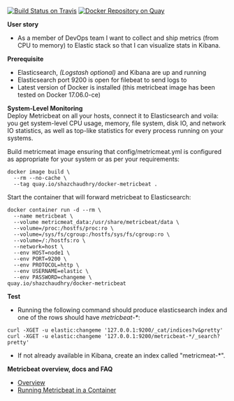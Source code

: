 [![Build Status on Travis](https://travis-ci.org/shazChaudhry/docker-metricbeat.svg?branch=master)](https://travis-ci.org/shazChaudhry/docker-metricbeat "Build Status on Travis")
[![Docker Repository on Quay](https://quay.io/repository/shazchaudhry/docker-metricbeat/status "Docker Repository on Quay")](https://quay.io/repository/shazchaudhry/docker-metricbeat)

**User story**
* As a member of DevOps team I want to collect and ship metrics (from CPU to memory) to Elastic stack so that I can visualize stats in Kibana.

**Prerequisite**
* Elasticsearch, _(Logstash optional)_ and Kibana are up and running
* Elasticsearch port 9200 is open for filebeat to send logs to
* Latest version of Docker is installed (this metricbeat image has been tested on Docker 17.06.0-ce)


**System-Level Monitoring**<br>
Deploy Metricbeat on all your   hosts, connect it to Elasticsearch and voila: you get system-level CPU usage, memory, file system, disk IO, and network IO statistics, as well as top-like statistics for every process running on your systems.

Build metricmeat image ensuring that config/metricmeat.yml is configured as appropriate for your system or as per your requirements:
```
docker image build \
  --rm --no-cache \
  --tag quay.io/shazchaudhry/docker-metricbeat .
```
Start the container that will forward metricbeat to Elasticsearch:
```
docker container run -d --rm \
  --name metricbeat \
  --volume metricmeat_data:/usr/share/metricbeat/data \
  --volume=/proc:/hostfs/proc:ro \
  --volume=/sys/fs/cgroup:/hostfs/sys/fs/cgroup:ro \
  --volume=/:/hostfs:ro \
  --network=host \
  --env HOST=node1 \
  --env PORT=9200 \
  --env PROTOCOL=http \
  --env USERNAME=elastic \
  --env PASSWORD=changeme \
quay.io/shazchaudhry/docker-metricbeat
```

**Test**
* Running the following command should produce elasticsearch index and one of the rows should have _metricbeat-*_:
```
curl -XGET -u elastic:changeme '127.0.0.1:9200/_cat/indices?v&pretty'
curl -XGET -u elastic:changeme '127.0.0.1:9200/metricbeat-*/_search?pretty'
```
* If not already available in Kibana, create an index called "metricmeat-*".

**Metricbeat overview, docs and FAQ**

* [Overview](https://www.elastic.co/guide/en/beats/metricbeat/current/metricbeat-overview.html)
* [Running Metricbeat in a Container](https://www.elastic.co/guide/en/beats/metricbeat/5.x/running-in-container.html)
